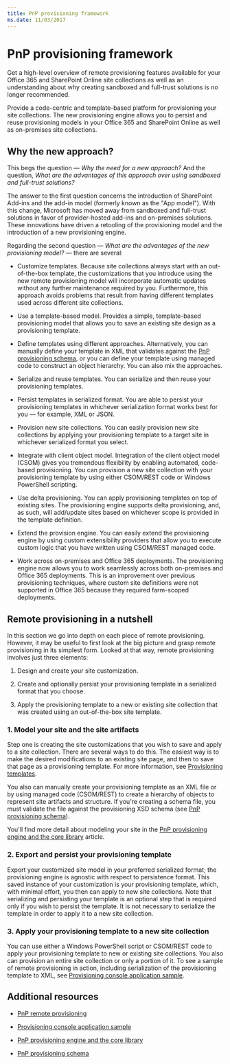 ```yaml
---
title: PnP provisioning framework
ms.date: 11/03/2017
---
```

# PnP provisioning framework

Get a high-level overview of remote provisioning features available for your Office 365 and SharePoint Online site collections as well as an understanding about why creating sandboxed and full-trust solutions is no longer recommended.

Provide a code-centric and template-based platform for provisioning your site collections. The new provisioning engine allows you to persist and reuse provisioning models in your Office 365 and SharePoint Online as well as on-premises site collections.

## Why the new approach?

This begs the question &mdash; _Why the need for a new approach?_ And the question, _What are the advantages of this approach over using sandboxed and full-trust solutions?_

The answer to the first question concerns the introduction of SharePoint Add-ins and the add-in model (formerly known as the "App model"). With this change, Microsoft has moved away from sandboxed and full-trust solutions in favor of provider-hosted add-ins and on-premises solutions. These innovations have driven a retooling of the provisioning model and the introduction of a new provisioning engine.

Regarding the second question &mdash; _What are the advantages of the new provisioning model?_ &mdash; there are several:

- Customize templates. Because site collections always start with an out-of-the-box template, the customizations that you introduce using the new remote provisioning model will incorporate automatic updates without any further maintenance required by you. Furthermore, this approach avoids problems that result from having different templates used across different site collections.
    
- Use a template-based model. Provides a simple, template-based provisioning model that allows you to save an existing site design as a provisioning template. 
    
- Define templates using different approaches. Alternatively, you can manually define your template in XML that validates against the [PnP provisioning schema](pnp-provisioning-schema.md), or you can define your template using managed code to construct an object hierarchy. You can also mix the approaches.
    
- Serialize and reuse templates. You can serialize and then reuse your provisioning templates.
    
- Persist templates in serialized format. You are able to persist your provisioning templates in whichever serialization format works best for you &mdash; for example, XML or JSON.
    
- Provision new site collections. You can easily provision new site collections by applying your provisioning template to a target site in whichever serialized format you select.
    
- Integrate with client object model. Integration of the client object model (CSOM) gives you tremendous flexibility by enabling automated, code-based provisioning. You can provision a new site collection with your provisioning template by using either CSOM/REST code or Windows PowerShell scripting.
    
- Use delta provisioning. You can apply provisioning templates on top of existing sites. The provisioning engine supports delta provisioning, and, as such, will add/update sites based on whichever scope is provided in the template definition.
    
- Extend the provision engine. You can easily extend the provisioning engine by using custom extensibility providers that allow you to execute custom logic that you have written using CSOM/REST managed code.
    
- Work across on-premises and Office 365 deployments. The provisioning engine now allows you to work seamlessly across both on-premises and Office 365 deployments. This is an improvement over previous provisioning techniques, where custom site definitions were not supported in Office 365 because they required farm-scoped deployments.

## Remote provisioning in a nutshell

In this section we go into depth on each piece of remote provisioning. However, it may be useful to first look at the big picture and grasp remote provisioning in its simplest form. Looked at that way, remote provisioning involves just three elements:

1. Design and create your site customization.
    
2. Create and optionally persist your provisioning template in a serialized format that you choose.
    
3. Apply the provisioning template to a new or existing site collection that was created using an out-of-the-box site template.

### 1. Model your site and the site artifacts

Step one is creating the site customizations that you wish to save and apply to a site collection. There are several ways to do this. The easiest way is to make the desired modifications to an existing site page, and then to save that page as a provisioning template. For more information, see [Provisioning templates](http://msdn.microsoft.com/library/b3eeb7e7-37cf-4e70-8486-34f67220fe33%28Office.15%29.aspx).

You also can manually create your provisioning template as an XML file or by using managed code (CSOM/REST) to create a hierarchy of objects to represent site artifacts and structure. If you're creating a schema file, you must validate the file against the provisioning XSD schema (see [PnP provisioning schema](pnp-provisioning-schema.md)).

You'll find more detail about modeling your site in the [PnP provisioning engine and the core library](pnp-provisioning-engine-and-the-core-library.md) article.

### 2. Export and persist your provisioning template

Export your customized site model in your preferred serialized format; the provisioning engine is agnostic with respect to persistence format. This saved instance of your customization is your provisioning template, which, with minimal effort, you then can apply to new site collections. Note that serializing and persisting your template is an optional step that is required only if you wish to persist the template. It is not necessary to serialize the template in order to apply it to a new site collection.

### 3. Apply your provisioning template to a new site collection

You can use either a Windows PowerShell script or CSOM/REST code to apply your provisioning template to new or existing site collections. You also can provision an entire site collection or only a portion of it. To see a sample of remote provisioning in action, including serialization of the provisioning template to XML, see [Provisioning console application sample](provisioning-console-application-sample.md).

## Additional resources
<a name="bk_addresources"> </a>

- [PnP remote provisioning](pnp-remote-provisioning.md)
    
- [Provisioning console application sample](provisioning-console-application-sample.md)
    
- [PnP provisioning engine and the core library](pnp-provisioning-engine-and-the-core-library.md)
    
- [PnP provisioning schema](pnp-provisioning-schema.md)
